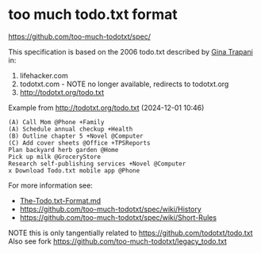 # too much todo.txt format

https://github.com/too-much-todotxt/spec/

This specification is based on the 2006 todo.txt described by
[Gina Trapani](https://github.com/ginatrapani) in:

  1. lifehacker.com
  2. todotxt.com - NOTE no longer available, redirects to todotxt.org
  3. http://todotxt.org/todo.txt

Example from http://todotxt.org/todo.txt (2024-12-01 10:46)

    (A) Call Mom @Phone +Family
    (A) Schedule annual checkup +Health
    (B) Outline chapter 5 +Novel @Computer
    (C) Add cover sheets @Office +TPSReports
    Plan backyard herb garden @Home
    Pick up milk @GroceryStore
    Research self-publishing services +Novel @Computer
    x Download Todo.txt mobile app @Phone

For more information see:

  * [The-Todo.txt-Format.md](./The-Todo.txt-Format.md)
  * https://github.com/too-much-todotxt/spec/wiki/History
  * https://github.com/too-much-todotxt/spec/wiki/Short-Rules

NOTE this is only tangentially related to https://github.com/todotxt/todo.txt
Also see fork https://github.com/too-much-todotxt/legacy_todo.txt
